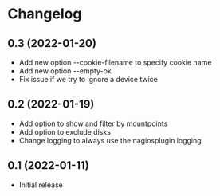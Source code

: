 Changelog
=========

0.3 (2022-01-20)
----------------

- Add new option --cookie-filename to specify cookie name
- Add new option --empty-ok
- Fix issue if we try to ignore a device twice

0.2 (2022-01-19)
----------------

- Add option to show and filter by mountpoints
- Add option to exclude disks
- Change logging to always use the nagiosplugin logging

0.1 (2022-01-11)
----------------

- Initial release
